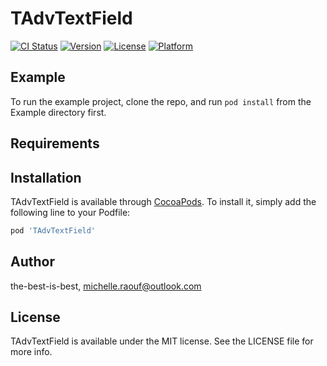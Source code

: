 # TAdvTextField

[![CI Status](https://img.shields.io/travis/72160249/TAdvTextField.svg?style=flat)](https://travis-ci.org/72160249/TAdvTextField)
[![Version](https://img.shields.io/cocoapods/v/TAdvTextField.svg?style=flat)](https://cocoapods.org/pods/TAdvTextField)
[![License](https://img.shields.io/cocoapods/l/TAdvTextField.svg?style=flat)](https://cocoapods.org/pods/TAdvTextField)
[![Platform](https://img.shields.io/cocoapods/p/TAdvTextField.svg?style=flat)](https://cocoapods.org/pods/TAdvTextField)

## Example

To run the example project, clone the repo, and run `pod install` from the Example directory first.

## Requirements

## Installation

TAdvTextField is available through [CocoaPods](https://cocoapods.org). To install
it, simply add the following line to your Podfile:

```ruby
pod 'TAdvTextField'
```

## Author

   the-best-is-best, michelle.raouf@outlook.com

## License

TAdvTextField is available under the MIT license. See the LICENSE file for more info.
